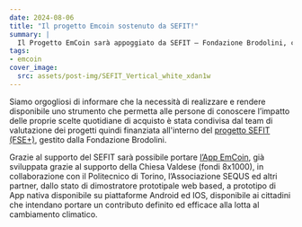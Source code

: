 ```yaml
---
date: 2024-08-06
title: "Il progetto Emcoin sostenuto da SEFIT!"
summary: |
  Il Progetto EmCoin sarà appoggiato da SEFIT – Fondazione Brodolini, che hanno condiviso la necessità di quantificare l’impatto ambientale dei comportamenti d’acquisto individuali (si, un post senza numeri ed unità di misura…)
tags:
- emcoin
cover_image:
  src: assets/post-img/SEFIT_Vertical_white_xdan1w
---
```


Siamo orgogliosi di informare che la necessità di realizzare e rendere disponibile uno strumento che permetta alle persone di conoscere 
l’impatto delle proprie scelte quotidiane di acquisto è stata condivisa dal team di valutazione dei progetti quindi 
finanziata all'interno del [progetto SEFIT (FSE+)](https://openincet.it/sefit/), gestito dalla Fondazione Brodolini. 

Grazie al supporto del SEFIT sarà possibile portare [l’App EmCoin](https://emcoin.resconda.it/), già sviluppata grazie al supporto della Chiesa Valdese (fondi 8x1000), 
in collaborazione con il Politecnico di Torino, l’Associazione SEQUS ed altri partner, dallo stato di dimostratore prototipale web based, 
a prototipo di App nativa disponibile su piattaforme Android ed IOS, disponibile ai cittadini che intendano 
portare un contributo definito ed efficace alla lotta al cambiamento climatico.
